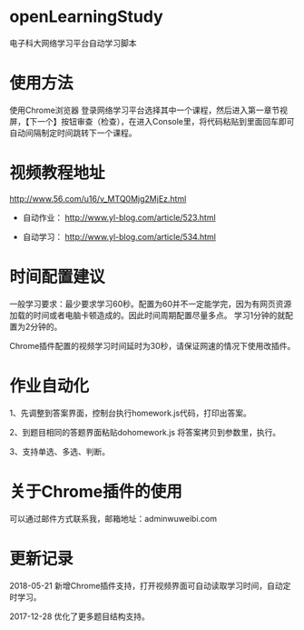 # openLearningStudy
电子科大网络学习平台自动学习脚本

# 使用方法
使用Chrome浏览器 登录网络学习平台选择其中一个课程，然后进入第一章节视屏，【下一个】按钮审查（检查），在进入Console里，将代码粘贴到里面回车即可自动间隔制定时间跳转下一个课程。

# 视频教程地址
http://www.56.com/u16/v_MTQ0Mjg2MjEz.html

- 自动作业：
http://www.yl-blog.com/article/523.html

- 自动学习：
http://www.yl-blog.com/article/534.html


# 时间配置建议

一般学习要求：最少要求学习60秒。配置为60并不一定能学完，因为有网页资源加载的时间或者电脑卡顿造成的。因此时间周期配置尽量多点。
学习1分钟的就配置为2分钟的。


Chrome插件配置的视频学习时间延时为30秒，请保证网速的情况下使用改插件。


# 作业自动化

1、先调整到答案界面，控制台执行homework.js代码，打印出答案。

2、到题目相同的答题界面粘贴dohomework.js 将答案拷贝到参数里，执行。

3、支持单选、多选、判断。

# 关于Chrome插件的使用

可以通过邮件方式联系我，邮箱地址：admin<at>wuweibi.com


# 更新记录

2018-05-21 新增Chrome插件支持，打开视频界面可自动读取学习时间，自动定时学习。

2017-12-28 优化了更多题目结构支持。
